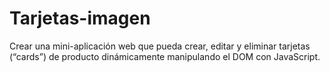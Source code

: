 # Tarjetas-imagen
Crear una mini-aplicación web que pueda crear, editar y eliminar tarjetas (“cards”) de producto dinámicamente manipulando el DOM con JavaScript.
